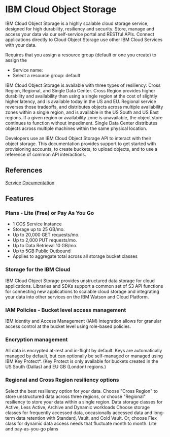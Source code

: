 # IBM Cloud Object Storage
IBM Cloud Object Storage is a highly scalable cloud storage service, designed for high durability, resiliency and security. Store, manage and access your data via our self-service portal and RESTful APIs. Connect applications directly to Cloud Object Storage use other IBM Cloud Services with your data.

Requires that you assign a resource group (default or one you create) to assign the
 - Service name:
 - Select a resource group: default

 IBM Cloud Object Storage is available with three types of resiliency: Cross Region, Regional, and Single Data Center. Cross Region provides higher durability and availability than using a single region at the cost of slightly higher latency, and is available today in the US and EU. Regional service reverses those tradeoffs, and distributes objects across multiple availability zones within a single region, and is available in the US South and US East regions. If a given region or availability zone is unavailable, the object store continues to function without impediment. Single Data Center distributes objects across multiple machines within the same physical location.

 Developers use an IBM Cloud Object Storage API to interact with their object storage. This documentation provides support to get started with provisioning accounts, to create buckets, to upload objects, and to use a reference of common API interactions.



## References
[Service](https://console.bluemix.net/catalog/services/cloud-object-storage)
[Documentation](https://console.bluemix.net/docs/services/cloud-object-storage/about-cos.html#about-ibm-cloud-object-storage)

## Features

### Plans - Lite (Free) or Pay As You Go
- 1 COS Service Instance
- Storage up to 25 GB/mo.
- Up to 20,000 GET requests/mo.
- Up to 2,000 PUT requests/mo.
- Up to Data Retrieval 10 GB/mo.
- Up to 5GB Public Outbound
- Applies to aggregate total across all storage bucket classes

### Storage for the IBM Cloud
IBM Cloud Object Storage provides unstructured data storage for cloud applications. Libraries and SDKs support a common set of S3 API functions for connecting new applications to scalable cloud storage and integrating your data into other services on the IBM Watson and Cloud Platform.

### IAM Policies - Bucket level access management
IBM Identity and Access Management (IAM) integration allows for granular access control at the bucket level using role-based policies.

### Encryption management
All data is encrypted at-rest and in-flight by default. Keys are automatically managed by default, but can optionally be self-managed or managed using IBM Key Protect*. (Key Protect is only available for buckets created in the US South (Dallas) and EU GB (London) regions.)

### Regional and Cross Region resiliency options
Select the best resiliency option for your data. Choose "Cross Region" to store unstructured data across three regions, or choose "Regional" resiliency to store your data within a single region.
Data storage classes for Active, Less Active, Archive and Dynamic workloads
Choose storage classes for frequently accessed data, occasionally accessed data and long-term data retention with Standard, Vault, and Cold Vault. Or, choose Flex class for dynamic data access needs that fluctuate month to month.
Lite and pay-as-you-go plans
